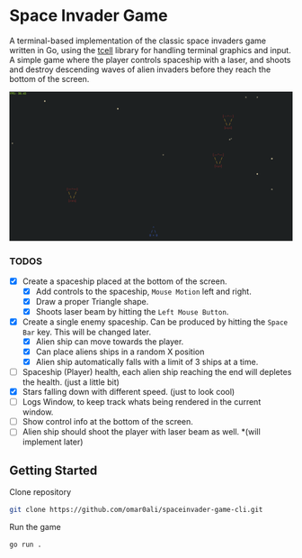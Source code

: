 # Space Invader Game

A terminal-based implementation of the classic space invaders game written in Go, using the [tcell](https://github.com/gdamore/tcell) library for handling terminal graphics and input. A simple game where the player controls spaceship with a laser, and shoots and destroy descending waves of alien invaders before they reach the bottom of the screen.

![Space Invaders Game](https://raw.githubusercontent.com/omar0ali/spaceinvader-game-cli/refs/heads/main/screenshots/spaceinvader-game-cli.png)

### TODOS
- [X] Create a spaceship placed at the bottom of the screen.
    - [X] Add controls to the spaceship, `Mouse Motion` left and right. 
    - [X] Draw a proper Triangle shape.
    - [X] Shoots laser beam by hitting the `Left Mouse Button`.
- [X] Create a single enemy spaceship. Can be produced by hitting the `Space Bar` key. This will be changed later.
    - [X] Alien ship can move towards the player.
    - [X] Can place aliens ships in a random X position
    - [X] Alien ship automatically falls with a limit of 3 ships at a time.
- [ ] Spaceship (Player) health, each alien ship reaching the end will depletes the health. (just a little bit)
- [X] Stars falling down with different speed. (just to look cool)
- [ ] Logs Window, to keep track whats being rendered in the current window.
- [ ] Show control info at the bottom of the screen.
- [ ] Alien ship should shoot the player with laser beam as well. *(will implement later)

## Getting Started

Clone repository

```bash
git clone https://github.com/omar0ali/spaceinvader-game-cli.git
```

Run the game

```bash
go run .
```

